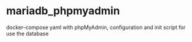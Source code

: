 # mariadb_phpmyadmin
docker-compose yaml with phpMyAdmin, configuration and init script for use the database
